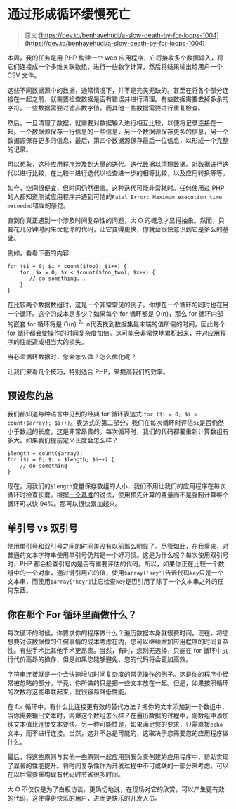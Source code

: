 # 通过形成循环缓慢死亡

> 原文:[https://dev.to/benhayehudi/a-slow-death-by-for-loops-1004](https://dev.to/benhayehudi/a-slow-death-by-for-loops-1004)

本周，我的任务是用 PHP 构建一个 web 应用程序，它将接收多个数据输入，将它们连接成一个多维关联数组，进行一些数学计算，然后将结果输出给用户一个 CSV 文件。

这些不同数据源中的数据，通常情况下，并不是完美无缺的。甚至在将各个部分连接在一起之前，就需要检查数据是否有错误并进行清理。有些数据需要去掉多余的字符。一些数据需要过滤非数字值。而其他一些数据需要进行重复检查。

然后，一旦清理了数据，就需要对数据输入进行相互比较，以便将记录连接在一起。一个数据源保存一行信息的一些信息，另一个数据源保存更多的信息，另一个数据源保存更多的信息，最后，第四个数据源保存最后一位信息，以形成一个完整的记录。

可以想象，这种应用程序涉及到大量的迭代。迭代数据以清理数据。对数据进行迭代以进行比较，在比较中进行迭代以检查进一步的相等比较，以及应用转换等等。

如今，空间很便宜，但时间仍然很贵。这种迭代可能非常耗时。任何使用过 PHP 的人都知道测试应用程序并遇到可怕的`Fatal Error: Maximum execution time exceeded`错误的感觉。

直到你真正遇到一个涉及时间复杂性的问题，大 O 的概念才显得抽象。然而，只要花几分钟时间来优化你的代码，让它变得更快，你就会很快意识到它是多么的基础。

例如，看看下面的内容:

```
for ($i = 0; $i < count($foo); $i++) {
    for ($x = 0; $x < $count($foo_two); $x++) {
       // do something...
    }
} 
```

在比较两个数据数组时，这是一个非常常见的例子。你想在一个循环的同时也在另一个循环。这个的成本是多少？如果每个 for 循环都是 O(n)，那么 for 循环内部的嵌套 for 循环将是 O(n) <sup>2。</sup>*n*代表找到数据集最末端的值所需的时间，因此每个 for 循环都会使操作的时间复杂度加倍。这可能会非常快地累积起来，并对应用程序的性能造成相当大的损失。

当必须循环数据时，您会怎么做？怎么优化呢？

让我们来看几个技巧，特别适合 PHP，来提高我们的效率。

## [](#preset-your-total)预设您的总

我们都知道每种语言中见到的经典 for 循环表达式:`for ($i = 0; $i < count($array); $i++)`。表达式的第二部分，我们在每次循环时评估`$i`是否仍然小于数组的长度，这是非常昂贵的。每次循环时，我们的代码都要重新计算数组有多大。如果我们提前定义长度会怎么样？

```
$length = count($array);
for ($i = 0; $i < $length; $i++) {
    // do something
} 
```

现在，用我们的`$length`变量保存数组的大小，我们不用让我们的应用程序在每次循环时检查长度。根据[一个基准](http://www.phpbench.com/)的说法，使用预先计算的变量而不是强制计算每个循环可以快 94%。那可以很快累加起来。

## [](#single-quote-vs-double-quote)单引号 vs 双引号

使用单引号和双引号之间的时间差没有以前那么明显了。尽管如此，在我看来，对普通的文本字符串使用单引号仍然是一个好习惯。这是为什么呢？每次使用双引号时，PHP 都会检查引号内是否有需要评估的代码。所以，如果你正在比较一个数组中的一个对象，通过键引用它的值，使用`$array['key']`告诉代码`key`只是一个文本串，而使用`$array["key"]`让它检查`key`是否引用了除了一个文本串之外的任何东西。

## 你在那个 For 循环里面做什么？

每次循环的时候，你要求你的程序做什么？遍历数据本身就很费时间。现在，将您想要对该数据做的任何事情的成本考虑在内，您可以继续增加应用程序的时间复杂性。有些手术比其他手术更昂贵。当然，有时，您别无选择，只能在 for 循环中执行代价高昂的操作，但是如果您能够避免，您的代码将会更加高效。

字符串连接就是一个会快速增加时间复杂度的常见操作的例子。这是你的程序中经常被忽略的部分。毕竟，你所做的只是把一些文本放在一起。但是，如果按照循环的次数将这些串联起来，就很容易降低性能。

在 for 循环中，有什么比连接更有效的替代方法？把你的文本添加到一个数组中，当你需要输出文本时，内爆这个数组怎么样？在遍历数据的过程中，向数组中添加纯文本值比连接文本要快。另一种可能性是，如果满足您的要求，只需直接`echo`文本，而不进行连接。当然，这并不总是可能的，这取决于您需要您的应用程序做什么。

最后，将这些原则与其他一些原则一起应用到我负责创建的应用程序中，帮助实现了显著的性能提升。将时间复杂性作为开发过程中不可或缺的一部分来考虑，可以在以后需要重构现有代码时节省很多时间。

大 O 不仅仅是为了白板访谈，更确切地说，在现场对它的欣赏，可以产生更有效的代码，这使得更快乐的用户，进而更快乐的开发人员。